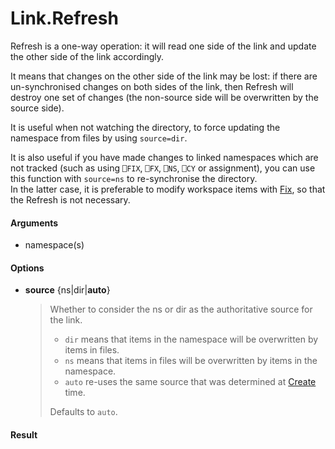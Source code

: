 # Link.Refresh 

Refresh is a one-way operation: it will read one side of the link and update the other side of the link accordingly. 

It means that changes on the other side of the link may be lost: if there are un-synchronised changes on both sides of the link, then Refresh will destroy one set of changes (the non-source side will be overwritten by the source side).

It is useful when not watching the directory, to force updating the namespace from files by using `source=dir`.

It is also useful if you have made changes to linked namespaces which are not tracked (such as using `⎕FIX`, `⎕FX`, `⎕NS`, `⎕CY` or assignment), you can use this function with `source=ns` to re-synchronise the directory.\
In the latter case, it is preferable to modify workspace items with [Fix](Link.Fix), so that the Refresh is not necessary.




#### Arguments

- namespace(s)

#### Options

- **source**	{ns|dir|**auto**}  
  > Whether to consider the ns or dir as the authoritative source for the link.
  > - `dir` means that items in the namespace will be overwritten by items in files.
  > - `ns` means that items in files will be overwritten by items in the namespace.
  > - `auto` re-uses the same source that was determined at [Create](Link.Create.md) time.
  >
  > Defaults to `auto`.

#### Result

